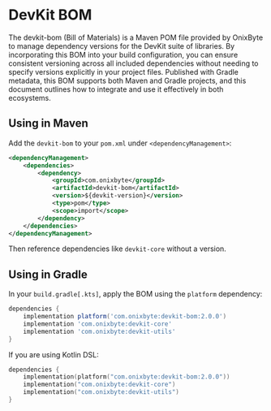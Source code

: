 # DevKit BOM

The devkit-bom (Bill of Materials) is a Maven POM file provided by OnixByte to manage dependency versions for the DevKit suite of libraries. By incorporating this BOM into your build configuration, you can ensure consistent versioning across all included dependencies without needing to specify versions explicitly in your project files. Published with Gradle metadata, this BOM supports both Maven and Gradle projects, and this document outlines how to integrate and use it effectively in both ecosystems.

## Using in Maven

Add the `devkit-bom` to your `pom.xml` under `<dependencyManagement>`:

```xml
<dependencyManagement>
    <dependencies>
        <dependency>
            <groupId>com.onixbyte</groupId>
            <artifactId>devkit-bom</artifactId>
            <version>${devkit-version}</version>
            <type>pom</type>
            <scope>import</scope>
        </dependency>
    </dependencies>
</dependencyManagement>
```

Then reference dependencies like `devkit-core` without a version.

## Using in Gradle

In your `build.gradle[.kts]`, apply the BOM using the `platform` dependency:

```groovy
dependencies {
    implementation platform('com.onixbyte:devkit-bom:2.0.0')
    implementation 'com.onixbyte:devkit-core'
    implementation 'com.onixbyte:devkit-utils'
}
```

If you are using Kotlin DSL:

```kotlin
dependencies {
    implementation(platform("com.onixbyte:devkit-bom:2.0.0"))
    implementation("com.onixbyte:devkit-core")
    implementation("com.onixbyte:devkit-utils")
}
```

